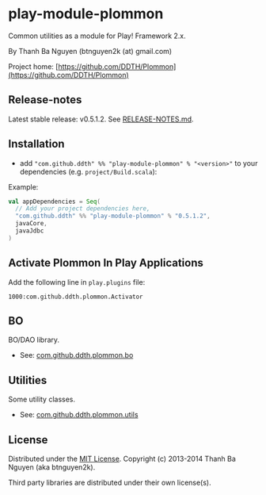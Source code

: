 play-module-plommon
===================

Common utilities as a module for Play! Framework 2.x.

By Thanh Ba Nguyen (btnguyen2k (at) gmail.com)

Project home:
[https://github.com/DDTH/Plommon](https://github.com/DDTH/Plommon)


Release-notes
-------------

Latest stable release: v0.5.1.2. See [RELEASE-NOTES.md](RELEASE-NOTES.md).


Installation
------------

* add `"com.github.ddth" %% "play-module-plommon" % "<version>"` to your dependencies (e.g. `project/Build.scala`):

Example:
```scala
val appDependencies = Seq(
  // Add your project dependencies here,
  "com.github.ddth" %% "play-module-plommon" % "0.5.1.2",
  javaCore,
  javaJdbc
)
```


Activate Plommon In Play Applications
-------------------------------------
Add the following line in `play.plugins` file:

`1000:com.github.ddth.plommon.Activator`


BO
--
BO/DAO library.

* See: [com.github.ddth.plommon.bo](module/app/com/github/ddth/plommon/bo/README.md)


Utilities
---------
Some utility classes.

* See: [com.github.ddth.plommon.utils](module/app/com/github/ddth/plommon/utils/README.md)


License
-------

Distributed under the [MIT License](http://opensource.org/licenses/mit-license.php). Copyright (c) 2013-2014 Thanh Ba Nguyen (aka btnguyen2k).

Third party libraries are distributed under their own license(s).
